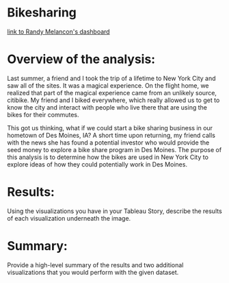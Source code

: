 # Bikesharing

[link to Randy Melancon's dashboard](https://public.tableau.com/app/profile/randy.l.melancon/viz/Challenge_work/Story1?publish=yes)

# Overview of the analysis: 
Last summer, a friend and I took the trip of a lifetime to New York City and saw all of the sites.  It was a magical experience.  On the flight home, we realized that part of the magical experience came from an unlikely source, citibike.  My friend and I biked everywhere, which really allowed us to get to know the city and interact with people who live there that are using the bikes for their commutes.  

This got us thinking, what if we could start a bike sharing business in our hometown of Des Moines, IA?  A short time upon returning, my friend calls with the news she has found a potential investor who would provide the seed money to explore a bike share program in Des Moines.  The purpose of this analysis is to determine how the bikes are used in New York City to explore ideas of how they could potentially work in Des Moines.  

# Results: 
Using the visualizations you have in your Tableau Story, describe the results of each visualization underneath the image.

# Summary: 
Provide a high-level summary of the results and two additional visualizations that you would perform with the given dataset.
